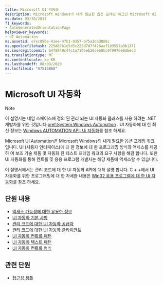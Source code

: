 ```yaml
---
title: Microsoft UI 자동화
description: Microsoft Windows의 내게 필요한 옵션 프레임 워크인 Microsoft UI 자동화에 대 한 문서를 참조 하세요. 이 설명서에서는 관리 코드에 대 한 UI 자동화 API에 대해 설명 합니다.
ms.date: 03/30/2017
f1_keywords:
- AutoGeneratedOrientationPage
helpviewer_keywords:
- UI Automation
ms.assetid: e7ec856e-41ee-47b1-9d57-b75a3dad088c
ms.openlocfilehash: 225d87b1e5d3c222d7d7f426aaf109557a3b1371
ms.sourcegitcommit: b4f8849c47c1a7145eb26ce68bc9f9976e0dbec3
ms.translationtype: MT
ms.contentlocale: ko-KR
ms.lasthandoff: 08/03/2020
ms.locfileid: "87516868"
---
```

# <a name="microsoft-ui-automation"></a>Microsoft UI 자동화

> [!NOTE]
> 이 설명서는 네임 스페이스에 정의 된 관리 되는 UI 자동화 클래스를 사용 하려는 .NET 개발자를 위한 것입니다 <xref:System.Windows.Automation> . UI 자동화에 대 한 최신 정보는 [Windows AUTOMATION API: Ui 자동화](/windows/win32/winauto/entry-uiauto-win32)를 참조 하세요.

 Microsoft UI Automation은 Microsoft Windows의 내게 필요한 옵션 프레임 워크입니다. UI (사용자 인터페이스)에 대 한 정보에 대 한 프로그래밍 방식의 액세스를 제공 하 여 보조 기술 제품 및 자동화 된 테스트 프레임 워크의 요구 사항을 해결 합니다. 또한 UI 자동화를 통해 컨트롤 및 응용 프로그램 개발자는 해당 제품에 액세스할 수 있습니다.

 이 설명서에서는 관리 코드에 대 한 UI 자동화 API에 대해 설명 합니다. C + +에서 UI 자동화를 위한 프로그래밍에 대 한 자세한 내용은 [Win32 응용 프로그램에 대 한 Ui 자동화](/windows/desktop/winauto/windows-automation-api-portal)를 참조 하세요.

## <a name="in-this-section"></a>단원 내용

- [액세스 가능성에 대한 유용한 정보](accessibility-best-practices.md)
- [UI 자동화 기본 사항](ui-automation-fundamentals.md)
- [관리 코드에 대한 UI 자동화 공급자](ui-automation-providers-for-managed-code.md)
- [관리 코드에 대한 UI 자동화 클라이언트](ui-automation-clients-for-managed-code.md)
- [UI 자동화 컨트롤 패턴](ui-automation-control-patterns.md)
- [UI 자동화 텍스트 패턴](ui-automation-text-pattern.md)
- [UI 자동화 컨트롤 형식](ui-automation-control-types.md)

## <a name="related-sections"></a>관련 단원

- [접근성 샘플](https://github.com/Microsoft/WPF-Samples/tree/master/Accessibility)
